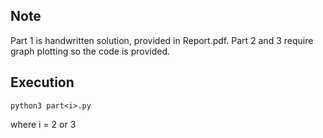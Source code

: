 ## Note
Part 1 is handwritten solution, provided in Report.pdf. 
Part 2 and 3 require graph plotting so the code is provided.

## Execution
```
python3 part<i>.py
```
where i = 2 or 3